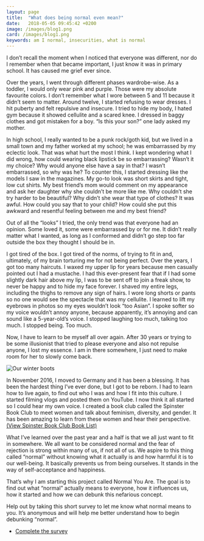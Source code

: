 ```yaml
---
layout: page
title:  "What does being normal even mean?"
date:   2018-05-05 09:45:42 +0200
image: /images/blog1.png
card: /images/blog1.png
keywords: am I normal, insecurities, what is normal
---
```

I don’t recall the moment when I noticed that everyone was different, nor do I remember when that became important, I just know it was in primary school. It has caused me grief ever since.

Over the years, I went through different phases wardrobe-wise. As a toddler, I would only wear pink and purple. Those were my absolute favourite colors. I don’t remember what I wore between 5 and 11 because it didn’t seem to matter. Around twelve, I started refusing to wear dresses. I hit puberty and felt repulsive and insecure. I tried to hide my body, I hated gym because it showed cellulite and a scared knee. I dressed in baggy clothes and got mistaken for a boy. “Is this your son?” one lady asked my mother. 

In high school, I really wanted to be a punk rock/goth kid, but we lived in a small town and my father worked at my school; he was embarrassed by my eclectic look. That was what hurt the most I think. I kept wondering what I did wrong, how could wearing black lipstick be so embarrassing? Wasn’t it my choice? Why would anyone else have a say in that? I wasn’t embarrassed, so why was he? To counter this, I started dressing like the models I saw in the magazines. My go-to look was short skirts and tight, low cut shirts. My best friend’s mom would comment on my appearance and ask her daughter why she couldn’t be more like me. Why couldn’t she try harder to be beautiful? Why didn’t she wear that type of clothes? It was awful. How could you say that to your child? How could she put this awkward and resentful feeling between me and my best friend?

Out of all the “looks” I tried, the only trend was that everyone had an opinion. Some loved it, some were embarrassed by or for me. It didn’t really matter what I wanted, as long as I conformed and didn’t go step too far outside the box they thought I should be in.

I got tired of the box. I got tired of the norms, of trying to fit in and, ultimately, of my brain torturing me for not being perfect. Over the years, I got too many haircuts. I waxed my upper lip for years because men casually pointed out I had a mustache. I had this ever-present fear that if I had some slightly dark hair above my lip, I was to be sent off to join a freak show, to never be happy and to hide my face forever. I shaved my entire legs, including the thighs to remove any sign of hairs. I wore long shorts or pants so no one would see the spectacle that was my cellulite. I learned to lift my eyebrows in photos so my eyes wouldn’t look “too Asian”. I spoke softer so my voice wouldn’t annoy anyone, because apparently, it’s annoying and can sound like a 5-year-old’s voice. I stopped laughing too much, talking too much. I stopped being. Too much.

Now, I have to learn to be myself all over again. After 30 years or trying to be some illusionist that tried to please everyone and also not repulse anyone, I lost my essence. I am in there somewhere, I just need to make room for her to slowly come back.

![Our winter boots]({{site.baseurl}}/images/blog1.jpg)

In November 2016, I moved to Germany and it has been a blessing. It has been the hardest thing I’ve ever done, but I got to be reborn. I had to learn how to live again, to find out who I was and how I fit into this culture. I started filming vlogs and posted them on YouTube. I now think it all started so I could hear my own voice. I created a book club called the Spinster Book Club to meet women and talk about feminism, diversity, and gender. It has been amazing to learn from these women and hear their perspective. [(View Spinster Book Club Book List)](https://docs.google.com/document/d/1WMT2nFu5sxRebhyAZV-yY6BniYHQyHM0cMw8F6l8mzM/edit)

What I’ve learned over the past year and a half is that we all just want to fit in somewhere. We all want to be considered normal and the fear of rejection is strong within many of us, if not all of us. We aspire to this thing called “normal” without knowing what it actually is and how harmful it is to our well-being. It basically prevents us from being ourselves. It stands in the way of self-acceptance and happiness.

That’s why I am starting this project called Normal You Are. The goal is to find out what “normal” actually means to everyone, how it influences us, how it started and how we can debunk this nefarious concept.

Help out by taking this short survey to let me know what normal means to you. It’s anonymous and will help me better understand how to begin debunking “normal”.

<div class="row">
	<div class="6u 12u$(medium)">
		<ul class="actions">
			<li><a target="_blank" href="https://normal.typeform.com/to/T6aVnC" class="button">Complete the survey</a></li>
		</ul>
</div>
